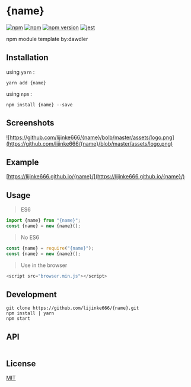 # {name}

[![npm](https://img.shields.io/npm/dm/{name}.svg?style=flat-square)](https://www.npmjs.com/package/{name})
[![npm](https://img.shields.io/npm/l/{name}.svg?style=flat-square)](https://www.npmjs.com/package/{name})
[![npm version](https://img.shields.io/npm/v/photo-magician.svg?style=flat-square)](https://badge.fury.io/js/{name})
[![jest](https://facebook.github.io/jest/img/jest-badge.svg)](https://github.com/facebook/jest)

npm module template by:dawdler

## Installation

using `yarn` :

```
yarn add {name}
```

using `npm` :

```
npm install {name} --save
```

## Screenshots

![https://github.com/lijinke666/{name}/bolb/master/assets/logo.png](https://github.com/lijinke666/{name}/blob/master/assets/logo.png)

## Example

[https://lijinke666.github.io/{name}/](https://lijinke666.github.io/{name}/)

## Usage

> ES6

```js
import {name} from "{name}";
const {name} = new {name}();

```

> No ES6

```js
const {name} = require("{name}");
const {name} = new {name}();

```

> Use in the browser

```js
<script src="browser.min.js"></script>
```


## Development

```
git clone https://github.com/lijinke666/{name}.git
npm install | yarn
npm start
```

## API
```js

```

## License

[MIT](https://github.com/${name}/blob/master/LICENCE)
